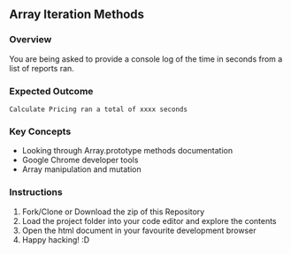 ## Array Iteration Methods

### Overview

You are being asked to provide a console log of the time in seconds from a list of reports ran.

### Expected Outcome

`Calculate Pricing ran a total of xxxx seconds`

### Key Concepts

- Looking through Array.prototype methods documentation
- Google Chrome developer tools
- Array manipulation and mutation

### Instructions

1.  Fork/Clone or Download the zip of this Repository
2.  Load the project folder into your code editor and explore the contents
3.  Open the html document in your favourite development browser
4.  Happy hacking! :D

